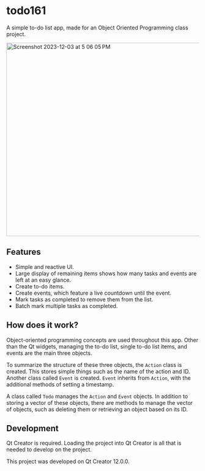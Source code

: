 # todo161
A simple to-do list app, made for an Object Oriented Programming class project.

<img width="505" alt="Screenshot 2023-12-03 at 5 06 05 PM" src="https://github.com/kyleawayan/todo161/assets/56655579/6d4a2bd7-4cd6-471b-9bff-3ae6d998b281">

## Features
- Simple and reactive UI.
- Large display of remaining items shows how many tasks and events are left at an easy glance.
- Create to-do items.
- Create events, which feature a live countdown until the event.
- Mark tasks as completed to remove them from the list.
- Batch mark multiple tasks as completed.

## How does it work?
Object-oriented programming concepts are used throughout this app. Other than the Qt widgets, managing the to-do list, single to-do list items, and events are the main three objects.

To summarize the structure of these three objects, the `Action` class is created. This stores simple things such as the name of the action and ID. Another class called `Event` is created. `Event` inherits from `Action`, with the additional methods of setting a timestamp.

A class called `Todo` manages the `Action` and `Event` objects. In addition to storing a vector of these objects, there are methods to manage the vector of objects, such as deleting them or retrieving an object based on its ID.

## Development
Qt Creator is required. Loading the project into Qt Creator is all that is needed to develop on the project.

This project was developed on Qt Creator 12.0.0.
